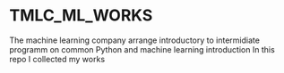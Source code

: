 # TMLC_ML_WORKS
The machine learning company arrange introductory to intermidiate programm on common Python and machine learning introduction
In this repo I collected my works
